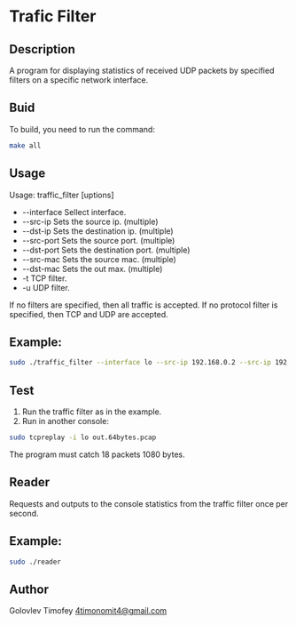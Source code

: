 # Trafic Filter
## Description
A program for displaying statistics of received UDP packets by specified filters on a specific network interface.
## Buid
To build, you need to run the command:
```sh
make all
```
## Usage

Usage: traffic_filter [uptions]
- --interface  <arg>    Sellect interface.
-   --src-ip   <arg>    Sets the source ip.        (multiple)
-	--dst-ip   <arg>    Sets the destination ip.   (multiple)
-	--src-port <arg>    Sets the source port.      (multiple)
-	--dst-port <arg>    Sets the destination port. (multiple)
-	--src-mac  <arg>    Sets the source mac.       (multiple)
-	--dst-mac  <arg>    Sets the out max.          (multiple)
-	-t                  TCP filter.
-	-u                  UDP filter.

If no filters are specified, then all traffic is accepted.
If no protocol filter is specified, then TCP and UDP are accepted.

## Example:
```sh
sudo ./traffic_filter --interface lo --src-ip 192.168.0.2 --src-ip 192.168.0.3 --dst-port 60000 -u
```

## Test
1. Run the traffic filter as in the example.
2. Run in another console:
```sh
sudo tcpreplay -i lo out.64bytes.pcap
```
The program must catch 18 packets 1080 bytes.

## Reader
Requests and outputs to the console statistics from the traffic filter once per second.
## Example:
```sh
sudo ./reader
```

## Author
Golovlev Timofey 4timonomit4@gmail.com